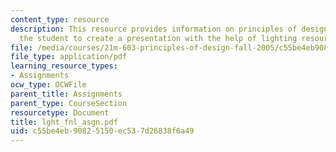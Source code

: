 ```yaml
---
content_type: resource
description: This resource provides information on principles of design and helps
  the student to create a presentation with the help of lighting resources.
file: /media/courses/21m-603-principles-of-design-fall-2005/c55be4eb90825150ec537d26838f6a49_lght_fnl_asgn.pdf
file_type: application/pdf
learning_resource_types:
- Assignments
ocw_type: OCWFile
parent_title: Assignments
parent_type: CourseSection
resourcetype: Document
title: lght_fnl_asgn.pdf
uid: c55be4eb-9082-5150-ec53-7d26838f6a49
---
```

